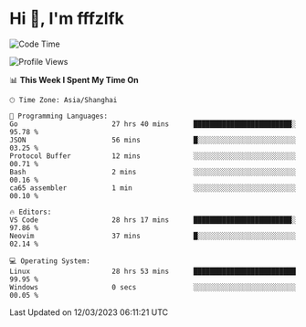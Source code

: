 # Hi 👋, I'm fffzlfk

<!--START_SECTION:waka-->
![Code Time](http://img.shields.io/badge/Code%20Time-107%20hrs%2042%20mins-blue)

![Profile Views](http://img.shields.io/badge/Profile%20Views-0-blue)

📊 **This Week I Spent My Time On** 

```text
🕑︎ Time Zone: Asia/Shanghai

💬 Programming Languages: 
Go                       27 hrs 40 mins      ████████████████████████░   95.78 % 
JSON                     56 mins             █░░░░░░░░░░░░░░░░░░░░░░░░   03.25 % 
Protocol Buffer          12 mins             ░░░░░░░░░░░░░░░░░░░░░░░░░   00.71 % 
Bash                     2 mins              ░░░░░░░░░░░░░░░░░░░░░░░░░   00.16 % 
ca65 assembler           1 min               ░░░░░░░░░░░░░░░░░░░░░░░░░   00.10 % 

🔥 Editors: 
VS Code                  28 hrs 17 mins      ████████████████████████░   97.86 % 
Neovim                   37 mins             █░░░░░░░░░░░░░░░░░░░░░░░░   02.14 % 

💻 Operating System: 
Linux                    28 hrs 53 mins      █████████████████████████   99.95 % 
Windows                  0 secs              ░░░░░░░░░░░░░░░░░░░░░░░░░   00.05 % 
```


 Last Updated on 12/03/2023 06:11:21 UTC
<!--END_SECTION:waka-->
